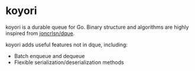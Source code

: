 # koyori

koyori is a durable queue for Go.
Binary structure and algorithms are highly inspired from [joncrlsn/dque](https://github.com/joncrlsn/dque).

koyori adds useful features not in dque, including:

- Batch enqueue and dequeue
- Flexible serialization/deserialization methods
